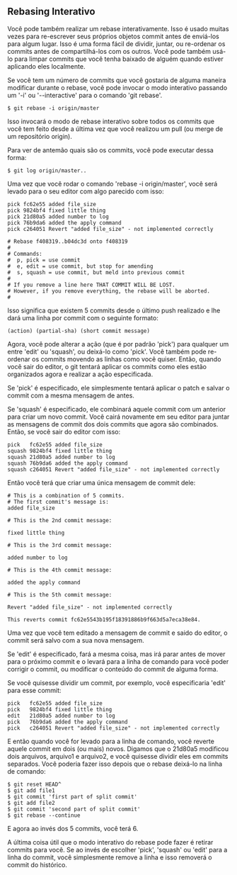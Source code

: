 ﻿## Rebasing Interativo ##

Você pode também realizar um rebase interativamente. Isso é usado muitas vezes
para re-escrever seus próprios objetos commit antes de enviá-los para algum
lugar. Isso é uma forma fácil de dividir, juntar, ou re-ordenar os commits
antes de compartilhá-los com os outros. Você pode também usá-lo para limpar
commits que você tenha baixado de alguém quando estiver aplicando eles
localmente.

Se você tem um número de commits que você gostaria de alguma maneira modificar
durante o rebase, você pode invocar o modo interativo passando um '-i' ou
'--interactive' para o comando 'git rebase'.

	$ git rebase -i origin/master

Isso invocará o modo de rebase interativo sobre todos os commits que você tem
feito desde a última vez que você realizou um pull (ou merge de um repositório
origin).

Para ver de antemão quais são os commits, você pode executar dessa forma:

	$ git log origin/master..

Uma vez que você rodar o comando 'rebase -i origin/master', você será levado
para o seu editor com algo parecido com isso:

	pick fc62e55 added file_size
	pick 9824bf4 fixed little thing
	pick 21d80a5 added number to log
	pick 76b9da6 added the apply command
	pick c264051 Revert "added file_size" - not implemented correctly

	# Rebase f408319..b04dc3d onto f408319
	#
	# Commands:
	#  p, pick = use commit
	#  e, edit = use commit, but stop for amending
	#  s, squash = use commit, but meld into previous commit
	#
	# If you remove a line here THAT COMMIT WILL BE LOST.
	# However, if you remove everything, the rebase will be aborted.
	#

Isso significa que existem 5 commits desde o último push realizado e lhe dará
uma linha por commit com o seguinte formato:

	(action) (partial-sha) (short commit message)

Agora, você pode alterar a ação (que é por padrão 'pick') para qualquer um entre
'edit' ou 'squash', ou deixá-lo como 'pick'. Você também pode re-ordenar os
commits movendo as linhas como você quiser. Então, quando você sair do editor,
o git tentará aplicar os commits como eles estão organizados agora e realizar a
ação especificada.

Se 'pick' é especificado, ele simplesmente tentará aplicar o patch e salvar o
commit com a mesma mensagem de antes.

Se 'squash' é especificado, ele combinará aquele commit com um anterior para
criar um novo commit. Você cairá novamente em seu editor para juntar as
mensagens de commit dos dois commits que agora são combinados. Então, se você
sair do editor com isso:

	pick   fc62e55 added file_size
	squash 9824bf4 fixed little thing
	squash 21d80a5 added number to log
	squash 76b9da6 added the apply command
	squash c264051 Revert "added file_size" - not implemented correctly

Então você terá que criar uma única mensagem de commit dele:

	# This is a combination of 5 commits.
	# The first commit's message is:
	added file_size

	# This is the 2nd commit message:

	fixed little thing

	# This is the 3rd commit message:

	added number to log

	# This is the 4th commit message:

	added the apply command

	# This is the 5th commit message:

	Revert "added file_size" - not implemented correctly

	This reverts commit fc62e5543b195f18391886b9f663d5a7eca38e84.

Uma vez que você tem editado a mensagem de commit e saido do editor,
o commit será salvo com a sua nova mensagem.

Se 'edit' é especificado, fará a mesma coisa, mas irá parar antes
de mover para o próximo commit e o levará para a linha de comando para você
poder corrigir o commit, ou modificar o conteúdo do commit de alguma forma.

Se você quisesse dividir um commit, por exemplo, você especificaria 'edit' para
esse commit:

	pick   fc62e55 added file_size
	pick   9824bf4 fixed little thing
	edit   21d80a5 added number to log
	pick   76b9da6 added the apply command
	pick   c264051 Revert "added file_size" - not implemented correctly

E então quando você for levado para a linha de comando, você reverte aquele
commit em dois (ou mais) novos. Digamos que o 21d80a5 modificou dois arquivos,
arquivo1 e arquivo2, e você quisesse dividir eles em commits separados. Você
poderia fazer isso depois que o rebase deixá-lo na linha de comando:

	$ git reset HEAD^
	$ git add file1
	$ git commit 'first part of split commit'
	$ git add file2
	$ git commit 'second part of split commit'
	$ git rebase --continue

E agora ao invés dos 5 commits, você terá 6.

A última coisa útil que o modo interativo do rebase pode fazer é retirar
commits para você. Se ao invés de escolher 'pick', 'squash' ou 'edit' para a
linha do commit, você simplesmente remove a linha e isso removerá o commit do
histórico.